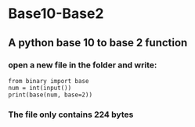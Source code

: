 # Base10-Base2
<h2>A python base 10 to base 2 function</h2>

<h3>open a new file in the folder and write:</h3>

```
from binary import base
num = int(input())
print(base(num, base=2))
```

<h3> The file only contains 224 bytes</h3>
